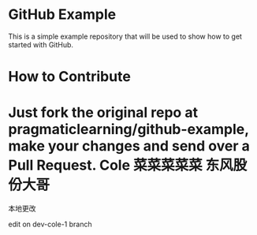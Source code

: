 GitHub Example
==============

This is a simple example repository that will be used to show how to get started with GitHub.

How to Contribute
=================

Just fork the original repo at pragmaticlearning/github-example, make your changes and send over a Pull Request.
Cole
菜菜菜菜菜
东风股份大哥
============
本地更改

edit on dev-cole-1 branch